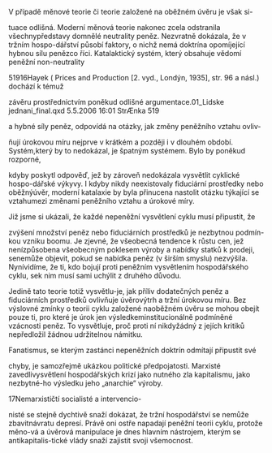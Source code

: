 
V případě měnové teorie či teorie založené na oběžném úvěru je však si-

tuace odlišná. Moderní měnová teorie nakonec zcela odstranila všechnypředstavy domnělé neutrality peněz. Nezvratně dokázala, že v tržním hospo-dářství působí faktory, o nichž nemá doktrína opomíjející hybnou sílu penězco říci. Katalaktický systém, který obsahuje vědomí peněžní non-neutrality

51916Hayek ( Prices and Production [2. vyd., Londýn, 1935], str. 96 a násl.) dochází k témuž

závěru prostřednictvím poněkud odlišné argumentace.01_Lidske jednani_final.qxd 5.5.2006 16:01 StrÆnka 519

a hybné síly peněz, odpovídá na otázky, jak změny peněžního vztahu ovliv-

ňují úrokovou míru nejprve v krátkém a později i v dlouhém období. Systém,který by to nedokázal, je špatným systémem. Bylo by poněkud rozporné,

kdyby poskytl odpověď, jež by zároveň nedokázala vysvětlit cyklické hospo-dářské výkyvy. I kdyby nikdy neexistovaly fiduciární prostředky nebo oběžnýúvěr, moderní katalaxie by byla přinucena nastolit otázku týkající se vztahumezi změnami peněžního vztahu a úrokové míry.

Již jsme si ukázali, že každé nepeněžní vysvětlení cyklu musí připustit, že

zvýšení množství peněz nebo fiduciárních prostředků je nezbytnou podmín-kou vzniku boomu. Je zjevné, že všeobecná tendence k růstu cen, jež nenízpůsobena všeobecným poklesem výroby a nabídky statků k prodeji, senemůže objevit, pokud se nabídka peněz (v širším smyslu) nezvýšila. Nynívidíme, že ti, kdo bojují proti peněžním vysvětlením hospodářského cyklu, sek nim musí sami uchýlit z druhého důvodu.

Jedině tato teorie totiž vysvětlu-je, jak příliv dodatečných peněz a fiduciárních prostředků ovlivňuje úvěrovýtrh a tržní úrokovou míru. Bez výslovné zmínky o teorii cyklu založené naoběžném úvěru se mohou obejít pouze ti, pro které je úrok jen výsledkeminstitucionálně podmíněné vzácnosti peněz. To vysvětluje, proč proti ní nikdyžádný z jejích kritiků nepředložil žádnou udržitelnou námitku.

Fanatismus, se kterým zastánci nepeněžních doktrín odmítají připustit své

chyby, je samozřejmě ukázkou politické předpojatosti. Marxisté zavedlivysvětlení hospodářských krizí jako nutného zla kapitalismu, jako nezbytné-ho výsledku jeho „anarchie“ výroby.

17Nemarxističtí socialisté a intervencio-

nisté se stejně dychtivě snaží dokázat, že tržní hospodářství se nemůže zbavitnávratu depresí. Právě oni ostře napadají peněžní teorii cyklu, protože měno-vá a úvěrová manipulace je dnes hlavním nástrojem, kterým se antikapitalis-tické vlády snaží zajistit svoji všemocnost.
